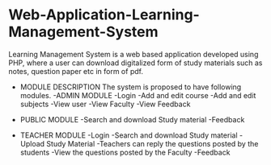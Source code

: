 # Web-Application-Learning-Management-System
Learning Management System is a web based application developed using PHP, where a user can download digitalized form of study materials such as notes, question paper etc 
in form of pdf.

- MODULE DESCRIPTION
The system is proposed to have following modules.
-ADMIN MODULE
-Login
-Add and edit course
-Add and edit subjects
-View  user
-View Faculty
-View Feedback

- PUBLIC MODULE
-Search  and download Study material
-Feedback

- TEACHER MODULE
-Login
-Search  and download Study material
-Upload  Study Material
-Teachers can reply the questions posted by the students
-View the questions posted by the Faculty
-Feedback
